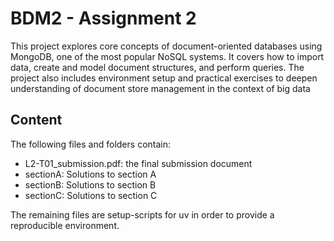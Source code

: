 # BDM2 - Assignment 2
This project explores core concepts of document-oriented databases using MongoDB, one of the most popular NoSQL systems. It covers how to import data, create and model document structures, and perform queries. The project also includes environment setup and practical exercises to deepen understanding of document store management in the context of big data

## Content

The following files and folders contain:

- L2-T01_submission.pdf: the final submission document
- sectionA: Solutions to section A
- sectionB: Solutions to section B
- sectionC: Solutions to section C

The remaining files are setup-scripts for uv in order to provide a reproducible environment.
